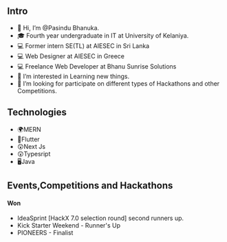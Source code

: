 <h2>Intro</h2>

- 👋 Hi, I’m @Pasindu Bhanuka.
- 🎓 Fourth year undergraduate in IT at University of Kelaniya.
- 💻 Former intern SE(TL) at AIESEC in Sri Lanka
- 💻 Web Designer at AIESEC in Greece
- 💻 Freelance Web Developer at Bhanu Sunrise Solutions
- 👀 I’m interested in Learning new things.
- 💞️ I’m looking for participate on different types of Hackathons and other Competitions.

<h2>Technologies</h2>
<ul>
  <li>🌍MERN</li>
  <li>📲Flutter</li>
  <li>😲Next Js</li>
  <li>😲Typesript</li>
  <li>🖥️Java</li>
</ul>

<h2>Events,Competitions and Hackathons</h2>
  <h4>Won</h4>
   <ul>
      <li>
        IdeaSprint [HackX 7.0 selection round] second runners up.
      </li>
     <li>
        Kick Starter Weekend - Runner's Up
      </li>
     <li>
        PIONEERS - Finalist
      </li>
  </ul>
    
<!---
Bhanuka-Rankothge/Bhanuka-Rankothge is a ✨ special ✨ repository because its `README.md` (this file) appears on your GitHub profile.
You can click the Preview link to take a look at your changes.
--->
